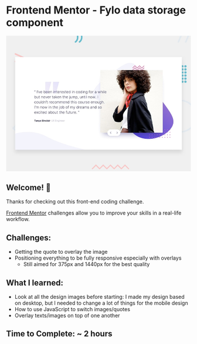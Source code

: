 # Frontend Mentor - Fylo data storage component

![Design preview for the Fylo data storage component coding challenge](./design/desktop-preview.jpg)

## Welcome! 👋

Thanks for checking out this front-end coding challenge.

[Frontend Mentor](https://www.frontendmentor.io) challenges allow you to improve your skills in a real-life workflow.

## Challenges:

- Getting the quote to overlay the image
- Positioning everything to be fully responsive especially with overlays
  - Still aimed for 375px and 1440px for the best quality

## What I learned:

- Look at all the design images before starting: I made my design based on desktop, but I needed to change a lot of things for the mobile design
- How to use JavaScript to switch images/quotes
- Overlay texts/images on top of one another

## Time to Complete: ~ 2 hours
